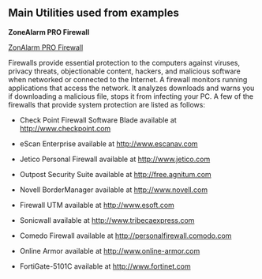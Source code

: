 ## Main Utilities used from examples


**ZoneAlarm PRO Firewall** 

[ZonAlarm PRO Firewall](http://www.zonealarm.com)

Firewalls provide essential protection to the computers against viruses, privacy
threats, objectionable content, hackers, and malicious software when networked or connected
to the Internet. A firewall monitors running applications that access the network. It analyzes
downloads and warns you if downloading a malicious file, stops it from infecting your PC. A few
of the firewalls that provide system protection are listed as follows:
* Check Point Firewall Software Blade available at http://www.checkpoint.com

* eScan Enterprise available at http://www.escanav.com

* Jetico Personal Firewall available at http://www.jetico.com

* Outpost Security Suite available at http://free.agnitum.com

* Novell BorderManager available at http://www.novell.com

* Firewall UTM available at http://www.esoft.com

* Sonicwall available at http://www.tribecaexpress.com

* Comedo Firewall available at http://personalfirewall.comodo.com

* Online Armor available at http://www.online-armor.com

* FortiGate-5101C available at http://www.fortinet.com